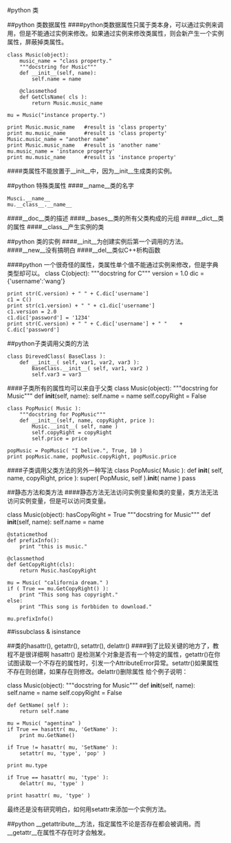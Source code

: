 #python 类

##python 类数据属性
####python类数据属性只属于类本身，可以通过实例来调用，但是不能通过实例来修改。如果通过实例来修改类属性，则会新产生一个实例属性，屏蔽掉类属性。
    
	class Music(object):
		music_name = "class property."
		"""docstring for Music"""
		def __init__(self, name):
			self.name = name

		@classmethod
		def GetClsName( cls ):
			return Music.music_name

	mu = Music("instance property.")
	
	print Music.music_name   #result is 'class property'
	print mu.music_name      #result is 'class property'
	Music.music_name = "another name" 
	print Music.music_name   #result is 'another name'
	mu.music_name = 'instance property' 
	print mu.music_name      #result is 'instance property'

####类属性不能放置于__init__中，因为__init__生成类的实例。

##python 特殊类属性
####__name__类的名字

    Musci.__name__
    mu.__class__.__name__
    
####__doc__类的描述
####__bases__类的所有父类构成的元组
####__dict__类的属性
####__class__产生实例的类

##python 类的实例
####__init__为创建实例后第一个调用的方法。
####__new__没有搞明白
####__del__类似C++析构函数

####python 一个很奇怪的属性，类属性单个值不能通过实例来修改，但是字典类型却可以。
    class C(object):
	"""docstring for C"""
	version = 1.0
	dic = {'username':'wang'}

	print str(C.version) + " " + C.dic['username']
	c1 = C()
	print str(c1.version) + " " + c1.dic['username']
	c1.version = 2.0
	c1.dic['password'] = '1234'
	print str(C.version) + " " + C.dic['username'] + " " 	+ C.dic['password']

##python子类调用父类的方法

    class DirevedClass( BaseClass ):
    	def __init__( self, var1, var2, var3 ):
    		BaseClass.__init__( self, var1, var2 )
    		self.var3 = var3
    		
####子类所有的属性均可以来自于父类
    class Music(object):
	"""docstring for Music"""
	def __init__(self, name):
		self.name = name
		self.copyRight = False

	class PopMusic( Music ):
		"""docstring for PopMusic"""
		def __init__(self, name, copyRight, price ):
			Music.__init__( self, name )
			self.copyRight = copyRight
			self.price = price

	popMusic = PopMusic( "I belive.", True, 10 )
	print popMusic.name, popMusic.copyRight, popMusic.price


####子类调用父类方法的另外一种写法
    class PopMusic( Music ):
    	def __init__( self, name, copyRight, price ):
    		super( PopMusic, self ).__init__( name )
    		pass    	
    	
    	
##静态方法和类方法
####静态方法无法访问实例变量和类的变量，类方法无法访问实例变量，但是可以访问类变量。
    

class Music(object):
	hasCopyRight = True
	"""docstring for Music"""
	def __init__(self, name):
		self.name = name

	@staticmethod
	def prefixInfo():
		print "this is music."

	@classmethod
	def GetCopyRight(cls):
		return Music.hasCopyRight

	mu = Music( "california dream." )
	if ( True == mu.GetCopyRight() ):
		print "This song has copyright."
	else:
		print "This song is forbbiden to download."

	mu.prefixInfo()
	
##issubclass & isinstance

##类的hasattr(), getattr(), setattr(), delattr()
####到了比较关键的地方了，教程不是很详细啊
   hasattr() 是检测某个对象是否有一个特定的属性，getattr()在你试图读取一个不存在的属性时，引发一个AttributeError异常。setattr()如果属性不存在则创建，如果存在则修改。delattr()删除属性
   给个例子说明：
    
class Music(object):
	"""docstring for Music"""
	def __init__(self, name):
		self.name = name
		self.copyRight = False

	def GetName( self ):
		return self.name

	mu = Music( "agentina" )
	if True == hasattr( mu, 'GetName' ):
		print mu.GetName()

	if True != hasattr( mu, 'SetName' ):
		setattr( mu, 'type', 'pop' )

	print mu.type

	if True == hasattr( mu, 'type' ):
		delattr( mu, 'type' )

	print hasattr( mu, 'type' )
	
最终还是没有研究明白，如何用setattr来添加一个实例方法。

##python __getattribute__方法，指定属性不论是否存在都会被调用。而__getattr__在属性不存在时才会触发。



	
